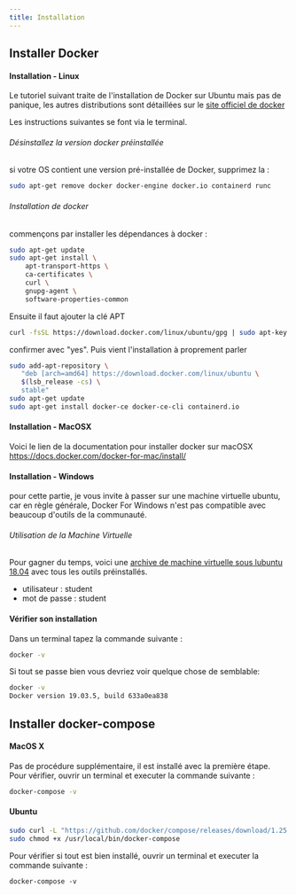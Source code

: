 ```yaml
---
title: Installation
---
```

## Installer Docker

#### Installation - Linux
Le tutoriel suivant traite de l'installation de Docker sur Ubuntu mais pas de panique, les autres distributions sont détaillées sur le [site officiel de docker](https://docs.docker.com/engine/install/)

Les instructions suivantes se font via le terminal.
###### Désinstallez la version docker préinstallée
si votre OS contient une version pré-installée de Docker, supprimez la :

```bash
sudo apt-get remove docker docker-engine docker.io containerd runc
```

###### Installation de docker
commençons par installer les dépendances à docker :
```bash
sudo apt-get update
sudo apt-get install \
    apt-transport-https \
    ca-certificates \
    curl \
    gnupg-agent \
    software-properties-common
```

Ensuite il faut ajouter la clé APT
```bash
curl -fsSL https://download.docker.com/linux/ubuntu/gpg | sudo apt-key add -
```
confirmer avec "yes". Puis vient l'installation à proprement parler
```bash
sudo add-apt-repository \
   "deb [arch=amd64] https://download.docker.com/linux/ubuntu \
   $(lsb_release -cs) \
   stable"
sudo apt-get update
sudo apt-get install docker-ce docker-ce-cli containerd.io
```

#### Installation - MacOSX
Voici le lien de la documentation pour installer docker sur macOSX https://docs.docker.com/docker-for-mac/install/
#### Installation - Windows
pour cette partie, je vous invite à passer sur une machine virtuelle ubuntu, car en règle générale, Docker For Windows n'est pas compatible avec beaucoup d'outils de la communauté.

###### Utilisation de la Machine Virtuelle
Pour gagner du temps, voici une [archive de machine virtuelle sous lubuntu 18.04](https://static.d3cima.com/courses/vm/ubuntu.ova) avec tous les outils préinstallés.
- utilisateur : student
- mot de passe : student


#### Vérifier son installation
Dans un terminal tapez la commande suivante :
```bash
docker -v
```
Si tout se passe bien vous devriez voir quelque chose de semblable:
```bash
docker -v
Docker version 19.03.5, build 633a0ea838
```

## Installer docker-compose

#### MacOS X
Pas de procédure supplémentaire, il est installé avec la première étape.
Pour vérifier, ouvrir un terminal et executer la commande suivante :
```bash
docker-compose -v
``` 

#### Ubuntu
```bash
sudo curl -L "https://github.com/docker/compose/releases/download/1.25.4/docker-compose-$(uname -s)-$(uname -m)" -o /usr/local/bin/docker-compose
sudo chmod +x /usr/local/bin/docker-compose
```
Pour vérifier si tout est bien installé, ouvrir un terminal et executer la commande suivante :
```shell
docker-compose -v
``` 